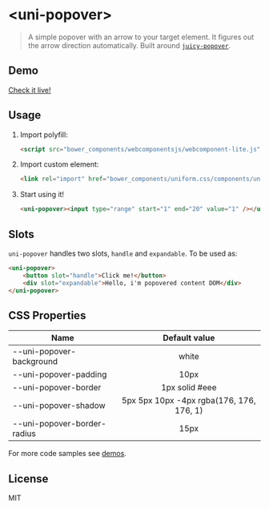 # &lt;uni-popover&gt;

> A simple popover with an arrow to your target element. It figures out the arrow direction automatically. Built around [`juicy-popover`](https://github.com/Juicy/juicy-popover).

## Demo

[Check it live!](https://starcounter.github.io/uniform.css/components/uni-popover)

## Usage

1. Import polyfill:

   ```html
   <script src="bower_components/webcomponentsjs/webcomponent-lite.js"></script>
   ```

2. Import custom element:

   ```html
   <link rel="import" href="bower_components/uniform.css/components/uni-popover/uni-popover.html">
   ```

3. Start using it!

   ```html
   <uni-popover><input type="range" start="1" end="20" value="1" /></uni-popover>
   ```

## Slots

`uni-popover` handles two slots, `handle` and `expandable`. To be used as:

```html
<uni-popover>
    <button slot="handle">Click me!</button>
    <div slot="expandable">Hello, i'm popovered content DOM</div>
</uni-popover>
```

## CSS Properties

| Name                        |              Default value               |
| --------------------------- | :--------------------------------------: |
| --uni-popover-background    |                  white                   |
| --uni-popover-padding       |                   10px                   |
| --uni-popover-border        |              1px solid #eee              |
| --uni-popover-shadow        | 5px 5px 10px -4px rgba(176, 176, 176, 1) |
| --uni-popover-border-radius |                   15px                   |

For more code samples see [demos](https://starcounter.github.io/uniform.css/components/uni-popover).

## License

MIT
